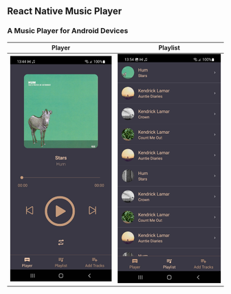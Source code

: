 React Native Music Player
-------------------------

### A Music Player for Android Devices

| Player | Playlist
| --- | --- 
| ![](assets/20220531_092007_Player.jpeg) | ![](assets/20220531_092021_Playlist.jpeg)


